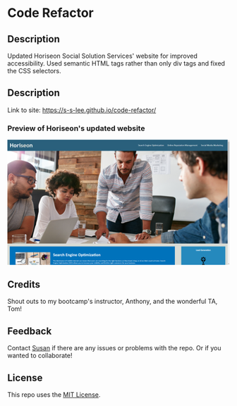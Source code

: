 # Code Refactor

## Description

Updated Horiseon Social Solution Services' website for improved accessibility. Used semantic HTML tags rather than only div tags and fixed the CSS selectors.

## Description

Link to site: https://s-s-lee.github.io/code-refactor/

### Preview of Horiseon's updated website

<img alt="screenshot of Horiseon's website" src="./assets/images/horiseon-website-screenshot.png">

## Credits

Shout outs to my bootcamp's instructor, Anthony, and the wonderful TA, Tom!

## Feedback

Contact [Susan](https://github.com/s-s-lee) if there are any issues or problems with the repo. Or if you wanted to collaborate!

## License

This repo uses the [MIT License](https://github.com/s-s-lee/code-refactor/blob/main/LICENSE).